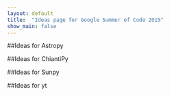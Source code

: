 ```yaml
---
layout: default
title:  "Ideas page for Google Summer of Code 2015"
show_main: false
---
```


##Ideas for Astropy

##Ideas for ChiantiPy

##Ideas for Sunpy

##Ideas for yt
